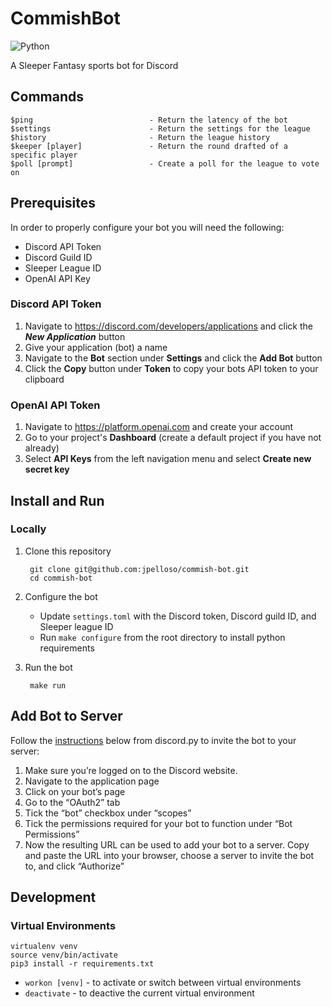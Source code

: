 # CommishBot
![Python](https://img.shields.io/badge/python-3.10-blue)

A Sleeper Fantasy sports bot for Discord

## Commands
    $ping                          - Return the latency of the bot
    $settings                      - Return the settings for the league
    $history                       - Return the league history
    $keeper [player]               - Return the round drafted of a specific player
    $poll [prompt]                 - Create a poll for the league to vote on

## Prerequisites
In order to properly configure your bot you will need the following:
* Discord API Token
* Discord Guild ID
* Sleeper League ID
* OpenAI API Key

### Discord API Token
1. Navigate to https://discord.com/developers/applications and click the ***New Application*** button
2. Give your application (bot) a name
3. Navigate to the **Bot** section under **Settings** and click the **Add Bot** button
4. Click the **Copy** button under **Token** to copy your bots API token to your clipboard

### OpenAI API Token
1. Navigate to https://platform.openai.com and create your account
2. Go to your project's **Dashboard** (create a default project if you have not already)
3. Select **API Keys** from the left navigation menu and select **Create new secret key** 

## Install and Run
### Locally
1. Clone this repository

        git clone git@github.com:jpelloso/commish-bot.git
        cd commish-bot
        
2. Configure the bot
   * Update `settings.toml` with the Discord token, Discord guild ID, and Sleeper league ID
   * Run `make configure` from the root directory to install python requirements

3. Run the bot

        make run

## Add Bot to Server
Follow the [instructions](https://discordpy.readthedocs.io/en/stable/discord.html#inviting-your-bot) below from discord.py to invite the bot to your server:
1. Make sure you’re logged on to the Discord website.
2. Navigate to the application page
3. Click on your bot’s page
4. Go to the “OAuth2” tab
5. Tick the “bot” checkbox under “scopes”
6. Tick the permissions required for your bot to function under “Bot Permissions”
7. Now the resulting URL can be used to add your bot to a server. Copy and paste the URL into your browser, choose a server to invite the bot to, and click “Authorize”

## Development
### Virtual Environments
```
virtualenv venv
source venv/bin/activate
pip3 install -r requirements.txt
```
* `workon [venv]` - to activate or switch between virtual environments
* `deactivate` - to deactive the current virtual environment